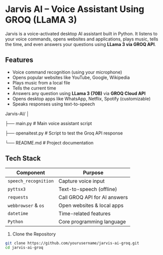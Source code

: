# Jarvis AI – Voice Assistant Using GROQ (LLaMA 3)

Jarvis is a voice-activated desktop AI assistant built in Python.
It listens to your voice commands, opens websites and applications, plays music, tells the time, and even answers your questions using **LLama 3 via GROQ API**.

##  Features

- Voice command recognition (using your microphone)
- Opens popular websites like YouTube, Google, Wikipedia
- Plays music from a local file
- Tells the current time
- Answers any question using **LLama 3 (70B)** via **GROQ Cloud API**
- Opens desktop apps like WhatsApp, Netflix, Spotify (customizable)
- Speaks responses using text-to-speech

Jarvis-AI/
│

├── main.py # Main voice assistant script

├── openaitest.py # Script to test the Groq API response

└── README.md # Project documentation

## Tech Stack

| Component | Purpose |
|----------|---------|
| `speech_recognition` | Capture voice input |
| `pyttsx3` | Text-to-speech (offline) |
| `requests` | Call GROQ API for AI answers |
| `webbrowser` & `os` | Open websites & local apps |
| `datetime` | Time-related features |
| `Python` | Core programming language |


1. Clone the Repository

```bash
git clone https://github.com/yourusername/jarvis-ai-groq.git
cd jarvis-ai-groq   


